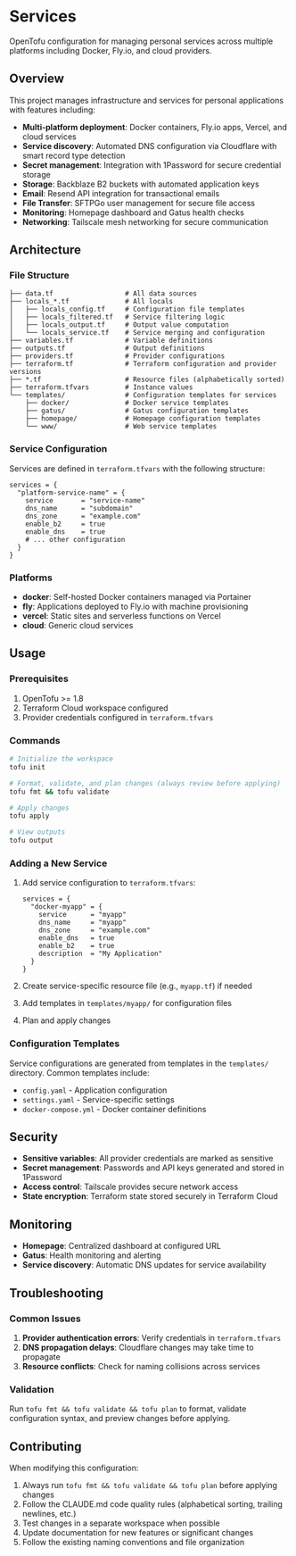 # Services

OpenTofu configuration for managing personal services across multiple platforms including Docker, Fly.io, and cloud providers.

## Overview

This project manages infrastructure and services for personal applications with features including:

- **Multi-platform deployment**: Docker containers, Fly.io apps, Vercel, and cloud services
- **Service discovery**: Automated DNS configuration via Cloudflare with smart record type detection
- **Secret management**: Integration with 1Password for secure credential storage
- **Storage**: Backblaze B2 buckets with automated application keys
- **Email**: Resend API integration for transactional emails
- **File Transfer**: SFTPGo user management for secure file access
- **Monitoring**: Homepage dashboard and Gatus health checks
- **Networking**: Tailscale mesh networking for secure communication

## Architecture

### File Structure

```
├── data.tf                  # All data sources
├── locals_*.tf              # All locals
│   ├── locals_config.tf     # Configuration file templates
│   ├── locals_filtered.tf   # Service filtering logic
│   ├── locals_output.tf     # Output value computation
│   └── locals_service.tf    # Service merging and configuration
├── variables.tf             # Variable definitions
├── outputs.tf               # Output definitions
├── providers.tf             # Provider configurations
├── terraform.tf             # Terraform configuration and provider versions
├── *.tf                     # Resource files (alphabetically sorted)
├── terraform.tfvars         # Instance values
└── templates/               # Configuration templates for services
    ├── docker/              # Docker service templates
    ├── gatus/               # Gatus configuration templates
    ├── homepage/            # Homepage configuration templates
    └── www/                 # Web service templates
```

### Service Configuration

Services are defined in `terraform.tfvars` with the following structure:

```hcl
services = {
  "platform-service-name" = {
    service       = "service-name"
    dns_name      = "subdomain"
    dns_zone      = "example.com"
    enable_b2     = true
    enable_dns    = true
    # ... other configuration
  }
}
```

### Platforms

- **docker**: Self-hosted Docker containers managed via Portainer
- **fly**: Applications deployed to Fly.io with machine provisioning
- **vercel**: Static sites and serverless functions on Vercel
- **cloud**: Generic cloud services

## Usage

### Prerequisites

1. OpenTofu >= 1.8
2. Terraform Cloud workspace configured
3. Provider credentials configured in `terraform.tfvars`

### Commands

```bash
# Initialize the workspace
tofu init

# Format, validate, and plan changes (always review before applying)
tofu fmt && tofu validate

# Apply changes
tofu apply

# View outputs
tofu output
```

### Adding a New Service

1. Add service configuration to `terraform.tfvars`:
   ```hcl
   services = {
     "docker-myapp" = {
       service      = "myapp"
       dns_name     = "myapp"
       dns_zone     = "example.com"
       enable_dns   = true
       enable_b2    = true
       description  = "My Application"
     }
   }
   ```

2. Create service-specific resource file (e.g., `myapp.tf`) if needed

3. Add templates in `templates/myapp/` for configuration files

4. Plan and apply changes

### Configuration Templates

Service configurations are generated from templates in the `templates/` directory. Common templates include:

- `config.yaml` - Application configuration
- `settings.yaml` - Service-specific settings
- `docker-compose.yml` - Docker container definitions

## Security

- **Sensitive variables**: All provider credentials are marked as sensitive
- **Secret management**: Passwords and API keys generated and stored in 1Password
- **Access control**: Tailscale provides secure network access
- **State encryption**: Terraform state stored securely in Terraform Cloud

## Monitoring

- **Homepage**: Centralized dashboard at configured URL
- **Gatus**: Health monitoring and alerting
- **Service discovery**: Automatic DNS updates for service availability

## Troubleshooting

### Common Issues

1. **Provider authentication errors**: Verify credentials in `terraform.tfvars`
2. **DNS propagation delays**: Cloudflare changes may take time to propagate
3. **Resource conflicts**: Check for naming collisions across services

### Validation

Run `tofu fmt && tofu validate && tofu plan` to format, validate configuration syntax, and preview changes before applying.

## Contributing

When modifying this configuration:

1. Always run `tofu fmt && tofu validate && tofu plan` before applying changes
2. Follow the CLAUDE.md code quality rules (alphabetical sorting, trailing newlines, etc.)
3. Test changes in a separate workspace when possible
4. Update documentation for new features or significant changes
5. Follow the existing naming conventions and file organization
